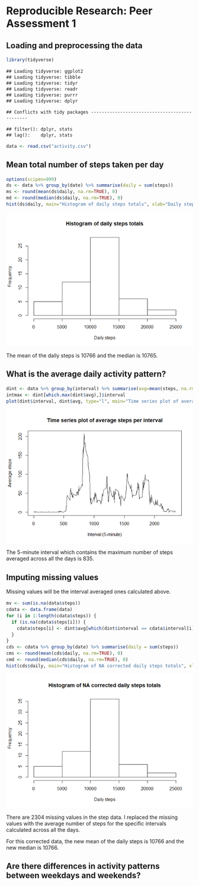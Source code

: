 # Reproducible Research: Peer Assessment 1


## Loading and preprocessing the data


```r
library(tidyverse)
```

```
## Loading tidyverse: ggplot2
## Loading tidyverse: tibble
## Loading tidyverse: tidyr
## Loading tidyverse: readr
## Loading tidyverse: purrr
## Loading tidyverse: dplyr
```

```
## Conflicts with tidy packages ----------------------------------------------
```

```
## filter(): dplyr, stats
## lag():    dplyr, stats
```

```r
data <- read.csv("activity.csv")
```



## Mean total number of steps taken per day

```r
options(scipen=999)
ds <- data %>% group_by(date) %>% summarise(daily = sum(steps))
ms <- round(mean(ds$daily, na.rm=TRUE), 0)
md <- round(median(ds$daily, na.rm=TRUE), 0)
hist(ds$daily, main="Histogram of daily steps totals", xlab="Daily steps")
```

![](analysis_script_files/figure-html/unnamed-chunk-2-1.png)<!-- -->

The mean of the daily steps is 10766 and the median is 10765.


## What is the average daily activity pattern?

```r
dint <- data %>% group_by(interval) %>% summarise(avg=mean(steps, na.rm=TRUE))
intmax <- dint[which.max(dint$avg),]$interval
plot(dint$interval, dint$avg, type="l", main="Time series plot of average steps per interval", xlab="Interval (5-minute)", ylab="Average steps")
```

![](analysis_script_files/figure-html/unnamed-chunk-3-1.png)<!-- -->

The 5-minute interval which contains the maximum number of steps averaged across all the days is 835.

## Imputing missing values
Missing values will be the interval averaged ones calculated above.

```r
mv <- sum(is.na(data$steps))
cdata <- data.frame(data)
for (i in 1:length(cdata$steps)) {
  if (is.na(cdata$steps[i])) {
    cdata$steps[i] <- dint$avg[which(dint$interval == cdata$interval[i])]
  }
}
cds <- cdata %>% group_by(date) %>% summarise(daily = sum(steps))
cms <- round(mean(cds$daily, na.rm=TRUE), 0)
cmd <- round(median(cds$daily, na.rm=TRUE), 0)
hist(cds$daily, main="Histogram of NA corrected daily steps totals", xlab="Daily steps")
```

![](analysis_script_files/figure-html/unnamed-chunk-4-1.png)<!-- -->

There are 2304 missing values in the step data. I replaced the missing values with the average number of steps for the specific intervals calculated across all the days.

For this corrected data, the new mean of the daily steps is 10766 and the new median is 10766.


## Are there differences in activity patterns between weekdays and weekends?
